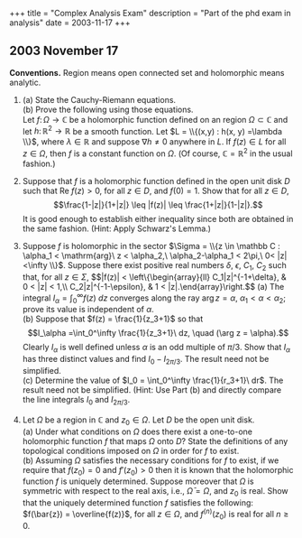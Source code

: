 +++
title = "Complex Analysis Exam"
description = "Part of the phd exam in analysis"
date = 2003-11-17
+++

## 2003 November 17

**Conventions.** Region means open connected set and holomorphic means analytic.

1. (a) State the Cauchy-Riemann equations.\
   (b) Prove the following using those equations.\
   Let $f \colon \Omega \to \mathbb C$ be a holomorphic function defined on an region $\Omega \subset \mathbb C$ and let $h \colon \mathbb R^2 \to \mathbb R$ be a smooth function. Let $L = \\{(x,y) : h(x, y) =\lambda \\}$, where $\lambda \in \mathbb R$ and suppose $\nabla h \neq 0$ anywhere in $L$. If $f(z) \in L$ for all $z\in \Omega$, then $f$ is a constant function on $\Omega$. (Of course, $\mathbb C = \mathbb R^2$ in the usual fashion.)

2. Suppose that $f$ is a holomorphic function defined in the open unit disk $D$ such that $\mathrm{Re}\ f(z) > 0$, for all $z\in D$, and $f(0) = 1$. Show that for all $z\in D$, $$\frac{1-|z|}{1+|z|} \leq |f(z)| \leq \frac{1+|z|}{1-|z|}.$$ It is good enough to establish either inequality since both are obtained in the same fashion. (Hint: Apply Schwarz's Lemma.)

3. Suppose $f$ is holomorphic in the sector $\Sigma = \\{z \in \mathbb C : \alpha_1 < \mathrm{arg}\ z < \alpha_2,\ \alpha_2-\alpha_1 < 2\pi,\ 0< |z|<\infty \\}$. Suppose there exist positive real numbers $\delta$, $\epsilon$, $C_1$, $C_2$ such that, for all $z \in \Sigma$, $$|f(z)| < \left\\{\begin{array}{ll} C_1|z|^{-1+\delta}, & 0 < |z| < 1,\\\\
                                 C_2|z|^{-1-\epsilon}, & 1 < |z|.\end{array}\right.$$
   (a) The integral $I_\alpha =\int_0^\infty f(z)\ dz$ converges along the ray $\arg z = \alpha$, $\alpha_1 < \alpha < \alpha_2$; prove its value is independent of $\alpha$.\
   (b) Suppose that $f(z) = \frac{1}{z_3+1}$ so that $$I_\alpha =\int_0^\infty \frac{1}{z_3+1}\ dz, \quad (\arg z = \alpha).$$ Clearly $I_\alpha$ is well defined unless $\alpha$ is an odd multiple of $\pi/3$. Show that $I_\alpha$ has three distinct values and find $I_0 - I_{2\pi/3}$. The result need not be simplified.\
   (c) Determine the value of $I_0 = \int_0^\infty \frac{1}{r_3+1}\ dr$. The result need not be simplified. (Hint: Use Part (b) and directly compare the line integrals $I_0$ and $I_{2\pi/3}$.

4. Let $\Omega$ be a region in $\mathbb C$ and $z_0\in \Omega$. Let $D$ be the open unit disk.\
   (a) Under what conditions on $\Omega$ does there exist a one-to-one holomorphic function $f$
that maps $\Omega$ onto $D$?  State the definitions of any topological conditions imposed
on $\Omega$ in order for $f$ to exist.\
   (b) Assuming $\Omega$ satisfies the necessary conditions for $f$ to exist, if we require that
   $f(z_0) = 0$ and $f'(z_0)> 0$ then it is known that the holomorphic function $f$ is uniquely determined. Suppose moreover that $\Omega$ is symmetric with respect to the real axis, i.e., $\bar{\Omega} = \Omega$, and $z_0$ is real. Show that the uniquely determined function $f$
   satisfies the following: $f(\bar{z}) = \overline{f(z)}$, for all $z \in \Omega$, and $f^{(n)}(z_0)$ is real for all $n \geq 0$.
